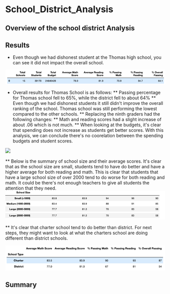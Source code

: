 # School_District_Analysis
## Overview of the school district Analysis
## Results 
- Even though we had dishonest student at the Thomas high school, you can see it did not impact the overall school. 

![](District_Summary.png)

* Overall results for Thomas School is as follows:
** Passing percentage for Thomas school fell to 65%, while the district fell to about 64%
** Even though we had dishonest students it still didn't improve the overall ranking of the school.  Thomas school was still performing the lowest compared to the other schools. 
** Replacing the ninth graders had the following changes:
** Math and reading scores had a slight increase of about .06 which is not much. 
** When looking at the budgets, it's clear that spending does not increase as students get better scores. With this analysis, we can conclude there's no coorelation between the spending budgets and student scores.

![](Spending_ranges_per_student)

** Below is the summary of school size and their average scores.  It's clear that as the school size are small, students tend to have do better and have a higher average for both reading and math.  This is clear that students that have a large school size of over 2000 tend to do worse for both reading and math.  It could be there's not enough teachers to give all students the attention that they need. 
![](Size_Summary.png)

** It's clear that charter school tend to do better than district. For next steps, they might want to look at what the charters school are doing different than district schools. 

![](Group_by_School_Type.png)




## Summary

